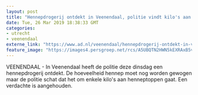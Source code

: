 ```yaml
---
layout: post
title: "Hennepdrogerij ontdekt in Veenendaal, politie vindt kilo's aan toppen"
date: Tue, 26 Mar 2019 18:38:33 GMT
categories: 
- utrecht 
- veenendaal 
externe_link: "https://www.ad.nl/veenendaal/hennepdrogerij-ontdekt-in-veenendaal-politie-vindt-kilo-s-aan-toppen~ad361c61/"
feature_image: "https://images4.persgroep.net/rcs/A5UBQTN2HWN5kEXRAxB5vt4hYng/diocontent/144229570/_fitwidth/400/?appId=21791a8992982cd8da851550a453bd7f&quality=0.7"
---
```


VEENENDAAL - In Veenendaal heeft de politie deze dinsdag een hennepdrogerij ontdekt. De hoeveelheid hennep moet nog worden gewogen maar de politie schat dat het om enkele kilo's aan henneptoppen gaat. Een verdachte is aangehouden.
